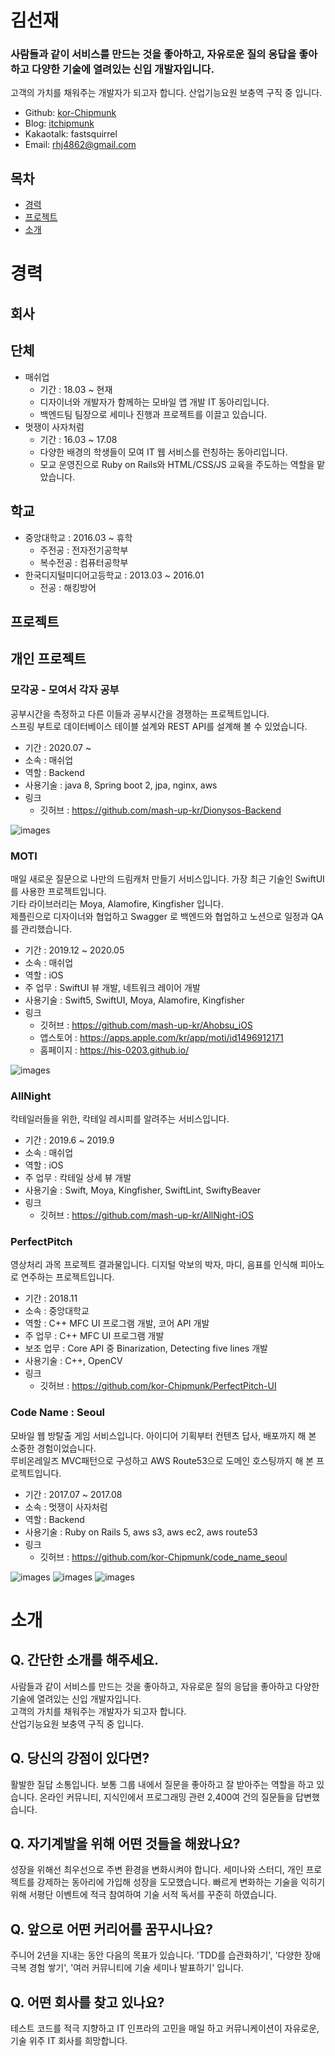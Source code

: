 # 김선재

### 사람들과 같이 서비스를 만드는 것을 좋아하고, 자유로운 질의 응답을 좋아하고 다양한 기술에 열려있는 신입 개발자입니다.

고객의 가치를 채워주는 개발자가 되고자 합니다. 산업기능요원 보충역 구직 중 입니다.

- Github: [kor-Chipmunk](https://github.com/kor-Chipmunk/)
- Blog: [itchipmunk](https://itchipmunk.tistory.com)
- Kakaotalk: fastsquirrel
- Email: rhj4862@gmail.com

## 목차
- [경력](#경력)
- [프로젝트](#프로젝트)
- [소개](#소개)

# 경력

## 회사

## 단체
- 매쉬업
  - 기간 : 18.03 ~ 현재
  - 디자이너와 개발자가 함께하는 모바일 앱 개발 IT 동아리입니다.
  - 백엔드팀 팀장으로 세미나 진행과 프로젝트를 이끌고 있습니다.
- 멋쟁이 사자처럼
  - 기간 : 16.03 ~ 17.08
  - 다양한 배경의 학생들이 모여 IT 웹 서비스를 런칭하는 동아리입니다.
  - 모교 운영진으로 Ruby on Rails와 HTML/CSS/JS 교육을 주도하는 역할을 맡았습니다.

## 학교
- 중앙대학교 : 2016.03 ~ 휴학
  - 주전공 : 전자전기공학부
  - 복수전공 : 컴퓨터공학부
- 한국디지털미디어고등학교 : 2013.03 ~ 2016.01
  - 전공 : 해킹방어

## 프로젝트

## 개인 프로젝트

### 모각공 - 모여서 각자 공부

공부시간을 측정하고 다른 이들과 공부시간을 경쟁하는 프로젝트입니다.  
스프링 부트로 데이터베이스 테이블 설계와 REST API를 설계해 볼 수 있었습니다.

- 기간 : 2020.07 ~
- 소속 : 매쉬업
- 역할 : Backend
- 사용기술 : java 8, Spring boot 2, jpa, nginx, aws
- 링크
  - 깃허브 : https://github.com/mash-up-kr/Dionysos-Backend

![images](./images/mogakgong1.png)

### MOTI

매일 새로운 질문으로 나만의 드림캐처 만들기 서비스입니다. 가장 최근 기술인 SwiftUI를 사용한 프로젝트입니다.  
기타 라이브러리는 Moya, Alamofire, Kingfisher 입니다.  
제플린으로 디자이너와 협업하고 Swagger 로 백엔드와 협업하고 노션으로 일정과 QA를 관리했습니다.

- 기간 : 2019.12 ~ 2020.05
- 소속 : 매쉬업
- 역할 : iOS
- 주 업무 : SwiftUI 뷰 개발, 네트워크 레이어 개발
- 사용기술 : Swift5, SwiftUI, Moya, Alamofire, Kingfisher
- 링크
  - 깃허브 : https://github.com/mash-up-kr/Ahobsu_iOS
  - 앱스토어 : https://apps.apple.com/kr/app/moti/id1496912171
  - 홈페이지 : https://his-0203.github.io/
  
![images](./images/moti1.png)

### AllNight

칵테일러들을 위한, 칵테일 레시피를 알려주는 서비스입니다.  

- 기간 : 2019.6 ~ 2019.9
- 소속 : 매쉬업
- 역할 : iOS
- 주 업무 : 칵테일 상세 뷰 개발
- 사용기술 : Swift, Moya, Kingfisher, SwiftLint, SwiftyBeaver
- 링크
  - 깃허브 : https://github.com/mash-up-kr/AllNight-iOS

### PerfectPitch

영상처리 과목 프로젝트 결과물입니다. 디지털 악보의 박자, 마디, 음표를 인식해 피아노로 연주하는 프로젝트입니다.

- 기간 : 2018.11
- 소속 : 중앙대학교
- 역할 : C++ MFC UI 프로그램 개발, 코어 API 개발
- 주 업무 : C++ MFC UI 프로그램 개발
- 보조 업무 : Core API 중 Binarization, Detecting five lines 개발
- 사용기술 : C++, OpenCV
- 링크
  - 깃허브 : https://github.com/kor-Chipmunk/PerfectPitch-UI

### Code Name : Seoul

모바일 웹 방탈출 게임 서비스입니다. 아이디어 기획부터 컨텐츠 답사, 배포까지 해 본 소중한 경험이었습니다.  
루비온레일즈 MVC패턴으로 구성하고 AWS Route53으로 도메인 호스팅까지 해 본 프로젝트입니다.

- 기간 : 2017.07 ~ 2017.08
- 소속 : 멋쟁이 사자처럼
- 역할 : Backend
- 사용기술 : Ruby on Rails 5, aws s3, aws ec2, aws route53
- 링크
  - 깃허브 : https://github.com/kor-Chipmunk/code_name_seoul

![images](./images/codename1.png)
![images](./images/codename2.png)
![images](./images/codename3.png)

# 소개
## Q. 간단한 소개를 해주세요.
사람들과 같이 서비스를 만드는 것을 좋아하고, 자유로운 질의 응답을 좋아하고 다양한 기술에 열려있는 신입 개발자입니다.  
고객의 가치를 채워주는 개발자가 되고자 합니다.  
산업기능요원 보충역 구직 중 입니다.

## Q. 당신의 강점이 있다면?
활발한 질답 소통입니다. 보통 그룹 내에서 질문을 좋아하고 잘 받아주는 역할을 하고 있습니다. 온라인 커뮤니티, 지식인에서 프로그래밍 관련 2,400여 건의 질문들을 답변했습니다.

## Q. 자기계발을 위해 어떤 것들을 해왔나요?
성장을 위해선 최우선으로 주변 환경을 변화시켜야 합니다. 세미나와 스터디, 개인 프로젝트를 강제하는 동아리에 가입해 성장을 도모했습니다. 빠르게 변화하는 기술을 익히기 위해 서평단 이벤트에 적극 참여하여 기술 서적 독서를 꾸준히 하였습니다.

## Q. 앞으로 어떤 커리어를 꿈꾸시나요?
주니어 2년을 지내는 동안 다음의 목표가 있습니다. 'TDD를 습관화하기', '다양한 장애 극복 경험 쌓기', '여러 커뮤니티에 기술 세미나 발표하기' 입니다.

## Q. 어떤 회사를 찾고 있나요?
테스트 코드를 적극 지향하고 IT 인프라의 고민을 매일 하고 커뮤니케이션이 자유로운, 기술 위주 IT 회사를 희망합니다.
